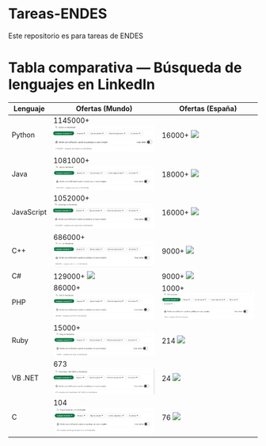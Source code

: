 # Tareas-ENDES
Este repositorio es para tareas de ENDES
# Tabla comparativa — Búsqueda de **lenguajes** en LinkedIn
| Lenguaje | Ofertas (Mundo) | Ofertas (España) |
| --- | --- | --- |
| Python | 1145000+ <img src="Assets/PythonMundo.png" width="300"> | 16000+ <img src="Assets/PythonEspaña.png" width="300">|
| Java | 1081000+ <img src="Assets/JavaMundo.png" width="300">| 18000+ <img src="Assets/JavaEspaña.png" width="300">|
| JavaScript | 1052000+ <img src="Assets/JavaScriptMundo.png" width="300">| 16000+ <img src="Assets/JavaScriptEspaña.png" width="300">|
| C++ | 686000+ <img src="Assets/C++Mundo.png" width="300">| 9000+ <img src="Assets/C++España.png" width="300">|
| C# | 129000+ <img src="Assets/C#Mundo.png" width="300">| 9000+ <img src="Assets/C#España.png" width="300">|
| PHP | 86000+ <img src="Assets/PHPMundo.png" width="300">| 1000+ <img src="Assets/PHPEspaña.png" width="300">|
| Ruby | 15000+ <img src="Assets/RubyMundo.png" width="300">| 214 <img src="Assets/RubyEspaña.png" width="300">|
| VB .NET | 673 <img src="Assets/VBNETMundo.png" width="300">| 24 <img src="Assets/VBNETEspaña.png" width="300">|
| C | 104 <img src="Assets/CMundo.png" width="300">| 76 <img src="Assets/CEspaña.png" width="300">|
